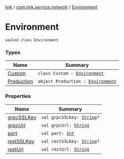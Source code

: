 [link](../../index.md) / [com.tink.service.network](../index.md) / [Environment](./index.md)

# Environment

`sealed class Environment`

### Types

| Name | Summary |
|---|---|
| [Custom](-custom/index.md) | `class Custom : `[`Environment`](./index.md) |
| [Production](-production.md) | `object Production : `[`Environment`](./index.md) |

### Properties

| Name | Summary |
|---|---|
| [grpcSSLKey](grpc-s-s-l-key.md) | `val grpcSSLKey: `[`String`](https://kotlinlang.org/api/latest/jvm/stdlib/kotlin/-string/index.html)`?` |
| [grpcUrl](grpc-url.md) | `val grpcUrl: `[`String`](https://kotlinlang.org/api/latest/jvm/stdlib/kotlin/-string/index.html) |
| [port](port.md) | `val port: `[`Int`](https://kotlinlang.org/api/latest/jvm/stdlib/kotlin/-int/index.html) |
| [restSSLKey](rest-s-s-l-key.md) | `val restSSLKey: `[`String`](https://kotlinlang.org/api/latest/jvm/stdlib/kotlin/-string/index.html)`?` |
| [restUrl](rest-url.md) | `val restUrl: `[`String`](https://kotlinlang.org/api/latest/jvm/stdlib/kotlin/-string/index.html) |
